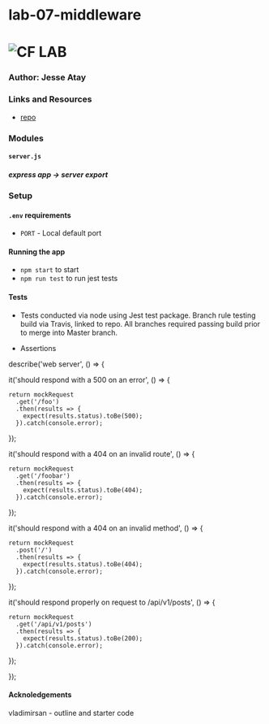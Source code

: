 # lab-07-middleware

![CF](http://i.imgur.com/7v5ASc8.png) LAB
=================================================

### Author: Jesse Atay

### Links and Resources
* [repo](https://github.com/jaatay/lab-07-api-server)


### Modules
#### `server.js`
##### express app -> server export


### Setup
#### `.env` requirements
* `PORT` - Local default port

#### Running the app
* `npm start` to start
* `npm run test` to run jest tests

#### Tests
* Tests conducted via node using Jest test package. Branch rule testing build via Travis, linked to repo. All branches required passing build prior to merge into Master branch.

* Assertions

describe('web server', () => {

  it('should respond with a 500 on an error', () => {

    return mockRequest
      .get('/foo')
      .then(results => {
        expect(results.status).toBe(500);
      }).catch(console.error);

  });
  
  it('should respond with a 404 on an invalid route', () => {

    return mockRequest
      .get('/foobar')
      .then(results => {
        expect(results.status).toBe(404);
      }).catch(console.error);

  });

  it('should respond with a 404 on an invalid method', () => {

    return mockRequest
      .post('/')
      .then(results => {
        expect(results.status).toBe(404);
      }).catch(console.error);

  });

  it('should respond properly on request to /api/v1/posts', () => {

    return mockRequest
      .get('/api/v1/posts')
      .then(results => {
        expect(results.status).toBe(200);
      }).catch(console.error);

  });

});

#### Acknoledgements
vladimirsan - outline and starter code
